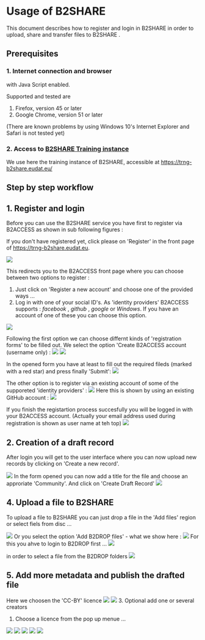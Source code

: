 # Usage of B2SHARE
This document describes how to register and login in B2SHARE in order to upload, share and transfer files to B2SHARE . 

## Prerequisites

### 1. Internet connection and browser 
with Java Script enabled. 

Supported and tested are

1. Firefox, version 45 or later
2. Google Chrome, version 51 or later

(There are known problems by using Windows 10's Internet Explorer
and Safari is not tested yet)

### 2. Access to [B2SHARE Training instance](https://trng-b2share.eudat.eu/)
We use here the training instance of B2SHARE, accessible at https://trng-b2share.eudat.eu/

## Step by step workflow

## 1. Register and login

Before you can use the B2SHARE service you have first to register via B2ACCESS as shown in sub following figures :

If you don't have registered yet, click please on 'Register' in the front page of https://trng-b2share.eudat.eu.

<img align="centre" src="img/B2SHARE_register-login_1.png">

This redirects you to the B2ACCESS front page where you can choose between two options to register :

1. Just click on 'Register a new account' and choose one of the provided ways ...
2. Log in with one of your social ID's. As 'identity providers' B2ACCESS supports : *facebook* , *github* , *google* or *Windows*. If you have an account of one of these you can choose this option.
<img align="centre" src="img/B2SHARE_register-login_2.png">


Following the first option we can choose differnt kinds of 'registration forms' to be filled out.
We select the option 'Create B2ACCESS account (username only) :
<img align="centre" src="img/B2SHARE_register-login_3.png">
<img align="centre" src="img/B2SHARE_register-login_4.png">

In the opened form you have at least to fill out the required fileds (marked with a red star) and
press finally 'Submit':
<img align="centre" src="img/B2SHARE_register-login_5.png">


The other option is to register via an existing account of some of the supporeted 'identity providers' :
<img align="centre" src="img/B2SHARE_register-login_6.png">
Here this is shown by using an existing GitHub account :
<img align="centre" src="img/B2SHARE_register-login_7.png">

<p>
If you finish the registartion process succesfully you will be logged in with your B2ACCESS account.
(Actually your email address used during registration is shown as user name at teh top)
<img align="centre" src="img/B2SHARE_register-login_8.png">
</p>

## 2. Creation of a draft record
After login you will get to the user interface where you can now upload new records by clicking on 'Create a new record'.

<img align="centre" src="img/B2SHARE_createNewRecord_1.png">
In the form opened you can now add a title for the file and choose an approriate 'Community'.
And click on 'Create Draft Record'
<img align="centre" src="img/B2SHARE_createNewRecord_2.png">

## 4. Upload a file to B2SHARE
To upload a file to B2SHARE you can just drop a file in the 'Add files' region or select fiels from disc ...

<img align="centre" src="img/B2SHARE_uploadFile_1.png">
Or you select the option 'Add B2DROP files' - what we show here :
<img align="centre" src="img/B2SHARE_uploadFile_2.png">
For this you ahve to login to B2DROP first ...
<img align="centre" src="img/B2SHARE_uploadFile_3.png">

in order to select a file from the B2DROP folders
<img align="centre" src="img/B2SHARE_uploadFile_4.png">


## 5. Add more metadata and publish the drafted file

Here we choosen the 'CC-BY' licence
<img align="centre" src="img/B2SHARE_createNewRecord_3.png">
<img align="centre" src="img/B2SHARE_createNewRecord_4.png">
3. Optional add one or several creators
1. Choose a licence from the pop up menue ...
<img align="centre" src="img/B2SHARE_createNewRecord_5.png">
<img align="centre" src="img/B2SHARE_createNewRecord_6.png">
<img align="centre" src="img/B2SHARE_createNewRecord_7.png">
<img align="centre" src="img/B2SHARE_createNewRecord_8.png">
<img align="centre" src="img/B2SHARE_createNewRecord_9.png">
